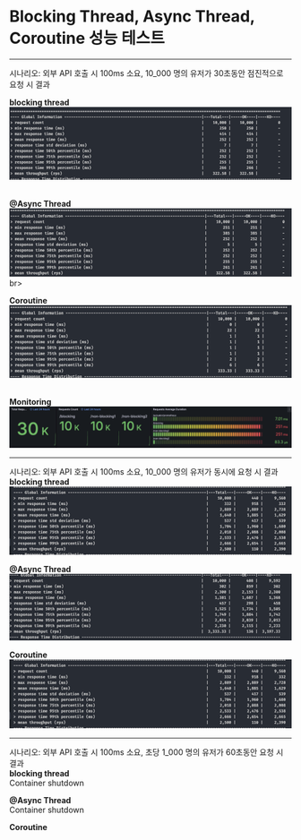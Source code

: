 # Blocking Thread, Async Thread, Coroutine 성능 테스트

---
시나리오: 외부 API 호출 시 100ms 소요, 10_000 명의 유저가 30초동안 점진적으로 요청 시 결과<br>

**blocking thread**<br>
![img.png](report/img.png)<br><br>

**@Async Thread**<br>
![img_2.png](report/img_2.png)<br>br>

**Coroutine**<br>
![img_3.png](report/img_3.png)<br><br>

**Monitoring**
![img_1.png](report/img_1.png)

---
시나리오: 외부 API 호출 시 100ms 소요, 10_000 명의 유저가 동시에 요청 시 결과<br>
**blocking thread**<br>
![img_2.png](img_2.png)

**@Async Thread**<br>
![img_1.png](img_1.png)

**Coroutine**<br>
![img.png](img.png)

---
시나리오: 외부 API 호출 시 100ms 소요, 초당 1_000 명의 유저가 60초동안 요청 시 결과<br>
**blocking thread**<br>
Container shutdown<br>

**@Async Thread**<br>
Container shutdown<br>

**Coroutine**<br>
